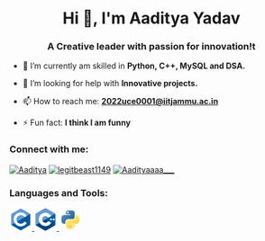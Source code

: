 <h1 align="center">Hi 👋, I'm Aaditya Yadav</h1>
<h3 align="center">A Creative leader with passion for innovation!t</h3>

- 🌱 I’m currently am skilled in **Python, C++, MySQL and DSA.**

- 🤝 I’m looking for help with **Innovative projects.**

- 📫 How to reach me: **2022uce0001@iitjammu.ac.in**

- ⚡ Fun fact: **I think I am funny**

<h3 align="left">Connect with me:</h3>
<p align="left">
<a href="https://linkedin.com/in/aadityaa-yadav3" target="blank"><img align="center" src="https://raw.githubusercontent.com/rahuldkjain/github-profile-readme-generator/master/src/images/icons/Social/linked-in-alt.svg" alt="Aaditya" height="30" width="40" /></a>
<a href="https://instagram.com/aadityaaaa___" target="blank"><img align="center" src="https://raw.githubusercontent.com/rahuldkjain/github-profile-readme-generator/master/src/images/icons/Social/instagram.svg" alt="legitbeast1149" height="30" width="40" /></a>
<a href="https://www.hackerrank.com/Aadityaaaa___" target="blank"><img align="center" src="https://raw.githubusercontent.com/rahuldkjain/github-profile-readme-generator/master/src/images/icons/Social/hackerrank.svg" alt="Aadityaaaa___" height="30" width="40" /></a>
<!-- <a href="https://codeforces.com/profile/Aaditya1149" target="blank"><img align="center" src="https://raw.githubusercontent.com/rahuldkjain/github-profile-readme-generator/master/src/images/icons/Social/codeforces.svg" alt="Aaditya1149" height="30" width="40" /></a> -->
</p>

<h3 align="left">Languages and Tools:</h3>
<p align="left"> <a href="https://www.cprogramming.com/" target="_blank" rel="noreferrer"> <img src="https://raw.githubusercontent.com/devicons/devicon/master/icons/c/c-original.svg" alt="c" width="40" height="40"/> </a> <a href="https://www.w3schools.com/cpp/" target="_blank" rel="noreferrer"> <img src="https://raw.githubusercontent.com/devicons/devicon/master/icons/cplusplus/cplusplus-original.svg" alt="cplusplus" width="40" height="40"/> </a> <a href="https://www.python.org" target="_blank" rel="noreferrer"> <img src="https://raw.githubusercontent.com/devicons/devicon/master/icons/python/python-original.svg" alt="python" width="40" height="40"/> </a> </p>
